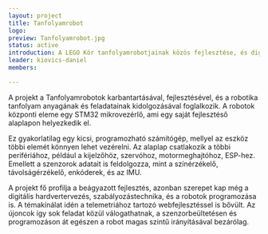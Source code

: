 ```yaml
---
layout: project
title: Tanfolyamrobot
logo: 
preview: Tanfolyamrobot.jpg
status: active
introduction: A LEGO Kör tanfolyamrobotjainak közös fejlesztése, és digitális hardvertervezés
leader: kiovics-daniel
members:

---
```


A projekt a Tanfolyamrobotok karbantartásával, fejlesztésével, és a robotika tanfolyam anyagának és feladatainak kidolgozásával foglalkozik. A robotok központi eleme egy STM32 mikrovezérlő, ami egy saját fejlesztéső alaplapon helyezkedik el. 

Ez gyakorlatilag egy kicsi, programozható számítógép, mellyel az eszköz többi elemét könnyen lehet vezérelni.  Az alaplap csatlakozik a többi perifériához, például a kijelzőhöz, szervóhoz, motormeghajtóhoz, ESP-hez. Emellett a szenzorok adatait is feldolgozza, mint a színérzékelő, távolságérzékelő, enkóderek, és az IMU.

A projekt fő profilja a beágyazott fejlesztés, azonban szerepet kap még a digitális hardvertervezés, szabályozástechnika, és a robotok programozása is. A témakínálat idén a telemetriához tartozó webfejlesztéssel is bővült. Az újoncok így sok feladat közül válogathatnak, a szenzorbeültetésen és programozáson át egészen a robot magas szintű irányításával bezárólag.


